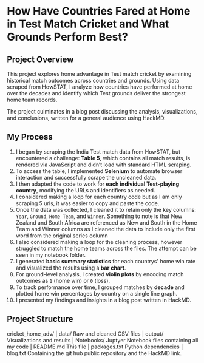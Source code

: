 # How Have Countries Fared at Home in Test Match Cricket and What Grounds Perform Best?

## Project Overview

This project explores home advantage in Test match cricket by examining historical match outcomes across countries and grounds. Using data scraped from HowSTAT, I analyze how countries have performed at home over the decades and identify which Test grounds deliver the strongest home team records.

The project culminates in a blog post discussing the analysis, visualizations, and conclusions, written for a general audience using HackMD.

## My Process

1. I began by scraping the India Test match data from HowSTAT, but encountered a challenge: **Table 5**, which contains all match results, is rendered via JavaScript and didn’t load with standard HTML scraping.
2. To access the table, I implemented **Selenium** to automate browser interaction and successfully scrape the uncleaned data.
3. I then adapted the code to work for **each individual Test-playing country**, modifying the URLs and identifiers as needed.
4. I considered making a loop for each country code but as I am only scraping 5 urls, it was easier to copy and paste the code.
5. Once the data was collected, I cleaned it to retain only the key columns: `Year`, `Ground`, `Home Team`, and `Winner`. Something to note is that New Zealand and South Africa are referenced as New and South in the Home Team and Winner columns as I cleaned the data to include only the first word from the original series column
6. I also considered making a loop for the cleaning process, however struggled to match the home teams across the files. The attempt can be seen in my notebook folder.
7. I generated **basic summary statistics** for each countrys' home win rate and visualized the results using a **bar chart**.
8. For ground-level analysis, I created **violin plots** by encoding match outcomes as `1` (home win) or `0` (loss).
9. To track performance over time, I grouped matches by **decade** and plotted home win percentages by country on a single line graph.
10. I presented my findings and insights in a blog post written in HackMD.

## Project Structure

cricket_home_adv/ | data/ Raw and cleaned CSV files | output/ Visualizations and results | Notebooks/ Juptyer Notebook files containing all my code | README.md This file | packages.txt Python dependencies | blog.txt Containing the git hub public repository and the HackMD link.